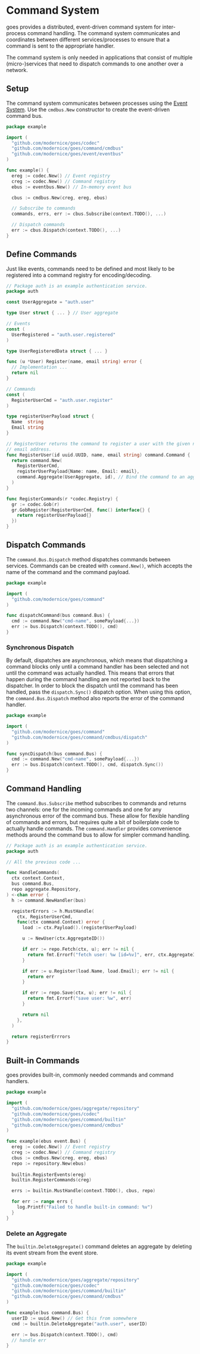 # Command System

goes provides a distributed, event-driven command system for inter-process
command handling. The command system communicates and coordinates between
different services/processes to ensure that a command is sent to the appropriate
handler.

The command system is only needed in applications that consist of multiple
(micro-)services that need to dispatch commands to one another over a network.


## Setup

The command system communicates between processes using the [Event System](
../event). Use the `cmdbus.New` constructor to create the event-driven command
bus.

```go
package example

import (
  "github.com/modernice/goes/codec"
  "github.com/modernice/goes/command/cmdbus"
  "github.com/modernice/goes/event/eventbus"
)

func example() {
  ereg := codec.New() // Event registry
  creg := codec.New() // Command registry
  ebus := eventbus.New() // In-memory event bus

  cbus := cmdbus.New(creg, ereg, ebus)

  // Subscribe to commands
  commands, errs, err := cbus.Subscribe(context.TODO(), ...)

  // Dispatch commands
  err := cbus.Dispatch(context.TODO(), ...)
}
```

## Define Commands

Just like events, commands need to be defined and most likely to be registered
into a command registry for encoding/decoding.

```go
// Package auth is an example authentication service.
package auth

const UserAggregate = "auth.user"

type User struct { ... } // User aggregate

// Events
const (
  UserRegistered = "auth.user.registered"
)

type UserRegisteredData struct { ... }

func (u *User) Register(name, email string) error {
  // Implementation ...
  return nil
}

// Commands
const (
  RegisterUserCmd = "auth.user.register"
)

type registerUserPayload struct {
  Name  string
  Email string
}

// RegisterUser returns the command to register a user with the given name and
// email address.
func RegisterUser(id uuid.UUID, name, email string) command.Command {
  return command.New(
    RegisterUserCmd,
    registerUserPayload{Name: name, Email: email},
    command.Aggregate(UserAggregate, id), // Bind the command to an aggregate
  )
}

func RegisterCommands(r *codec.Registry) {
  gr := codec.Gob(r)
  gr.GobRegister(RegisterUserCmd, func() interface{} {
    return registerUserPayload{}
  })
}
```

## Dispatch Commands

The `command.Bus.Dispatch` method dispatches commands between services. Commands
can be created with `command.New()`, which accepts the name of the command and
the command payload.

```go
package example

import (
  "github.com/modernice/goes/command"
)

func dispatchCommand(bus command.Bus) {
  cmd := command.New("cmd-name", somePayload{...})
  err := bus.Dispatch(context.TODO(), cmd)
}
```

### Synchronous Dispatch

By default, dispatches are asynchronous, which means that dispatching a command
blocks only until a command handler has been selected and not until the command
was actually handled. This means that errors that happen during the command
handling are not reported back to the dispatcher. In order to block the dispatch
until the command has been handled, pass the `dispatch.Sync()` dispatch option.
When using this option, the `command.Bus.Dispatch` method also reports the error
of the command handler.

```go
package example

import (
  "github.com/modernice/goes/command"
  "github.com/modernice/goes/command/cmdbus/dispatch"
)

func syncDispatch(bus command.Bus) {
  cmd := command.New("cmd-name", somePayload{...})
  err := bus.Dispatch(context.TODO(), cmd, dispatch.Sync())
}
```

## Command Handling

The `command.Bus.Subscribe` method subscribes to commands and returns two
channels: one for the incoming commands and one for any asynchronous error of
the command bus. These allow for flexible handling of commands and errors, but
requires quite a bit of boilerplate code to actually handle commands. The
`command.Handler` provides convenience methods around the command bus to allow
for simpler command handling.

```go
// Package auth is an example authentication service.
package auth

// All the previous code ...

func HandleCommands(
  ctx context.Context,
  bus command.Bus,
  repo aggregate.Repository,
) <-chan error {
  h := command.NewHandler(bus)

  registerErrors := h.MustHandle(
    ctx, RegisterUserCmd,
    func(ctx command.Context) error {
      load := ctx.Payload().(registerUserPayload)

      u := NewUser(ctx.AggregateID())

      if err := repo.Fetch(ctx, u); err != nil {
        return fmt.Errorf("fetch user: %w [id=%v]", err, ctx.AggregateID())
      }

      if err := u.Register(load.Name, load.Email); err != nil {
        return err
      }

      if err := repo.Save(ctx, u); err != nil {
        return fmt.Errorf("save user: %w", err)
      }

      return nil
    },
  )

  return registerErrrors
}
```

## Built-in Commands

goes provides built-in, commonly needed commands and command handlers.

```go
package example

import (
  "github.com/modernice/goes/aggregate/repository"
  "github.com/modernice/goes/codec"
  "github.com/modernice/goes/command/builtin"
  "github.com/modernice/goes/command/cmdbus"
)

func example(ebus event.Bus) {
  ereg := codec.New() // Event registry
  creg := codec.New() // Command registry
  cbus := cmdbus.New(creg, ereg, ebus)
  repo := repository.New(ebus)
  
  builtin.RegisterEvents(ereg)
  builtin.RegisterCommands(creg)

  errs := builtin.MustHandle(context.TODO(), cbus, repo)

  for err := range errs {
    log.Printf("Failed to handle built-in command: %v")
  }
}
```

### Delete an Aggregate

The `builtin.DeleteAggregate()` command deletes an aggregate by deleting its
event stream from the event store.

```go
package example

import (
  "github.com/modernice/goes/aggregate/repository"
  "github.com/modernice/goes/codec"
  "github.com/modernice/goes/command/builtin"
  "github.com/modernice/goes/command/cmdbus"
)

func example(bus command.Bus) {
  userID := uuid.New() // Get this from somewhere
  cmd := builtin.DeleteAggregate("auth.user", userID)

  err := bus.Dispatch(context.TODO(), cmd)
  // handle err
}
```
